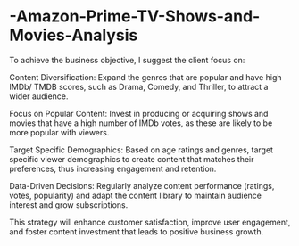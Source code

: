 # -Amazon-Prime-TV-Shows-and-Movies-Analysis
 To achieve the business objective, I suggest the client focus on:

Content Diversification: Expand the genres that are popular and have high IMDb/ TMDB scores, such as Drama, Comedy, and Thriller, to attract a wider audience.

Focus on Popular Content: Invest in producing or acquiring shows and movies that have a high number of IMDb votes, as these are likely to be more popular with viewers.

Target Specific Demographics: Based on age ratings and genres, target specific viewer demographics to create content that matches their preferences, thus increasing engagement and retention.

Data-Driven Decisions: Regularly analyze content performance (ratings, votes, popularity) and adapt the content library to maintain audience interest and grow subscriptions.

This strategy will enhance customer satisfaction, improve user engagement, and foster content investment that leads to positive business growth.
